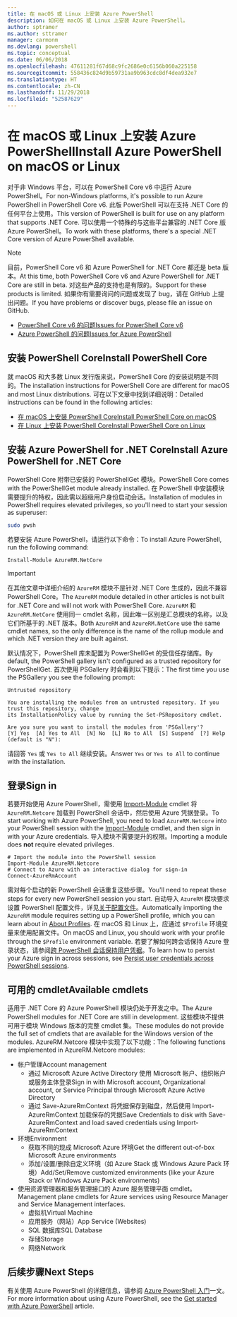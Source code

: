 ```yaml
---
title: 在 macOS 或 Linux 上安装 Azure PowerShell
description: 如何在 macOS 或 Linux 上安装 Azure PowerShell。
author: sptramer
ms.author: sttramer
manager: carmonm
ms.devlang: powershell
ms.topic: conceptual
ms.date: 06/06/2018
ms.openlocfilehash: 47611281f67d68c9fc2686e0c6156b060a225158
ms.sourcegitcommit: 558436c824d9b59731aa9b963cdc8df4dea932e7
ms.translationtype: HT
ms.contentlocale: zh-CN
ms.lasthandoff: 11/29/2018
ms.locfileid: "52587629"
---
```

# <a name="install-azure-powershell-on-macos-or-linux"></a><span data-ttu-id="dffc1-103">在 macOS 或 Linux 上安装 Azure PowerShell</span><span class="sxs-lookup"><span data-stu-id="dffc1-103">Install Azure PowerShell on macOS or Linux</span></span>

<span data-ttu-id="dffc1-104">对于非 Windows 平台，可以在 PowerShell Core v6 中运行 Azure PowerShell。</span><span class="sxs-lookup"><span data-stu-id="dffc1-104">For non-Windows platforms, it's possible to run Azure PowerShell in PowerShell Core v6.</span></span> <span data-ttu-id="dffc1-105">此版 PowerShell 可以在支持 .NET Core 的任何平台上使用。</span><span class="sxs-lookup"><span data-stu-id="dffc1-105">This version of PowerShell is built for use on any platform that supports .NET Core.</span></span> <span data-ttu-id="dffc1-106">可以使用一个特殊的与这些平台兼容的 .NET Core 版 Azure PowerShell。</span><span class="sxs-lookup"><span data-stu-id="dffc1-106">To work with these platforms, there's a special .NET Core version of Azure PowerShell available.</span></span>

> [!NOTE]
> <span data-ttu-id="dffc1-107">目前，PowerShell Core v6 和 Azure PowerShell for .NET Core 都还是 beta 版本。</span><span class="sxs-lookup"><span data-stu-id="dffc1-107">At this time, both PowerShell Core v6 and Azure PowerShell for .NET Core are still in beta.</span></span>
> <span data-ttu-id="dffc1-108">对这些产品的支持也是有限的。</span><span class="sxs-lookup"><span data-stu-id="dffc1-108">Support for these products is limited.</span></span> <span data-ttu-id="dffc1-109">如果你有需要询问的问题或发现了 bug，请在 GitHub 上提出问题。</span><span class="sxs-lookup"><span data-stu-id="dffc1-109">If you have problems or discover bugs, please file an issue on GitHub.</span></span>
>
> * [<span data-ttu-id="dffc1-110">PowerShell Core v6 的问题</span><span class="sxs-lookup"><span data-stu-id="dffc1-110">Issues for PowerShell Core v6</span></span>](https://github.com/PowerShell/PowerShell/issues)
> * [<span data-ttu-id="dffc1-111">Azure PowerShell 的问题</span><span class="sxs-lookup"><span data-stu-id="dffc1-111">Issues for Azure PowerShell</span></span>](https://github.com/azure/azure-docs-powershell/issues)

## <a name="install-powershell-core"></a><span data-ttu-id="dffc1-112">安装 PowerShell Core</span><span class="sxs-lookup"><span data-stu-id="dffc1-112">Install PowerShell Core</span></span>

<span data-ttu-id="dffc1-113">就 macOS 和大多数 Linux 发行版来说，PowerShell Core 的安装说明是不同的。</span><span class="sxs-lookup"><span data-stu-id="dffc1-113">The installation instructions for PowerShell Core are different for macOS and most Linux distributions.</span></span>
<span data-ttu-id="dffc1-114">可在以下文章中找到详细说明：</span><span class="sxs-lookup"><span data-stu-id="dffc1-114">Detailed instructions can be found in the following articles:</span></span>

* [<span data-ttu-id="dffc1-115">在 macOS 上安装 PowerShell Core</span><span class="sxs-lookup"><span data-stu-id="dffc1-115">Install PowerShell Core on macOS</span></span>](/powershell/scripting/setup/installing-powershell-core-on-macos)
* [<span data-ttu-id="dffc1-116">在 Linux 上安装 PowerShell Core</span><span class="sxs-lookup"><span data-stu-id="dffc1-116">Install PowerShell Core on Linux</span></span>](/powershell/scripting/setup/installing-powershell-core-on-linux)

## <a name="install-azure-powershell-for-net-core"></a><span data-ttu-id="dffc1-117">安装 Azure PowerShell for .NET Core</span><span class="sxs-lookup"><span data-stu-id="dffc1-117">Install Azure PowerShell for .NET Core</span></span>

<span data-ttu-id="dffc1-118">PowerShell Core 附带已安装的 PowerShellGet 模块。</span><span class="sxs-lookup"><span data-stu-id="dffc1-118">PowerShell Core comes with the PowerShellGet module already installed.</span></span> <span data-ttu-id="dffc1-119">在 PowerShell 中安装模块需要提升的特权，因此需以超级用户身份启动会话。</span><span class="sxs-lookup"><span data-stu-id="dffc1-119">Installation of modules in PowerShell requires elevated privileges, so you'll need to start your session as superuser:</span></span>

```bash
sudo pwsh
```

<span data-ttu-id="dffc1-120">若要安装 Azure PowerShell，请运行以下命令：</span><span class="sxs-lookup"><span data-stu-id="dffc1-120">To install Azure PowerShell, run the following command:</span></span>

```powershell-interactive
Install-Module AzureRM.NetCore
```

> [!IMPORTANT]
> <span data-ttu-id="dffc1-121">在其他文章中详细介绍的 `AzureRM` 模块不是针对 .NET Core 生成的，因此不兼容 PowerShell Core。</span><span class="sxs-lookup"><span data-stu-id="dffc1-121">The `AzureRM` module detailed in other articles is not built for .NET Core and will not work with PowerShell Core.</span></span> <span data-ttu-id="dffc1-122">`AzureRM` 和 `AzureRM.NetCore` 使用同一 cmdlet 名称，因此唯一区别是汇总模块的名称，以及它们所基于的 .NET 版本。</span><span class="sxs-lookup"><span data-stu-id="dffc1-122">Both `AzureRM` and `AzureRM.NetCore` use the same cmdlet names, so the only difference is the name of the rollup module and which .NET version they are built against.</span></span>

<span data-ttu-id="dffc1-123">默认情况下，PowerShell 库未配置为 PowerShellGet 的受信任存储库。</span><span class="sxs-lookup"><span data-stu-id="dffc1-123">By default, the PowerShell gallery isn't configured as a trusted repository for PowerShellGet.</span></span> <span data-ttu-id="dffc1-124">首次使用 PSGallery 时会看到以下提示：</span><span class="sxs-lookup"><span data-stu-id="dffc1-124">The first time you use the PSGallery you see the following prompt:</span></span>

```output
Untrusted repository

You are installing the modules from an untrusted repository. If you trust this repository, change
its InstallationPolicy value by running the Set-PSRepository cmdlet.

Are you sure you want to install the modules from 'PSGallery'?
[Y] Yes  [A] Yes to All  [N] No  [L] No to All  [S] Suspend  [?] Help (default is "N"):
```

<span data-ttu-id="dffc1-125">请回答 `Yes` 或 `Yes to All` 继续安装。</span><span class="sxs-lookup"><span data-stu-id="dffc1-125">Answer `Yes` or `Yes to All` to continue with the installation.</span></span>

## <a name="sign-in"></a><span data-ttu-id="dffc1-126">登录</span><span class="sxs-lookup"><span data-stu-id="dffc1-126">Sign in</span></span>

<span data-ttu-id="dffc1-127">若要开始使用 Azure PowerShell，需使用 [Import-Module](/powershell/module/Microsoft.PowerShell.Core/Import-Module) cmdlet 将 `AzureRM.Netcore` 加载到 PowerShell 会话中，然后使用 Azure 凭据登录。</span><span class="sxs-lookup"><span data-stu-id="dffc1-127">To start working with Azure PowerShell, you need to load `AzureRM.Netcore` into your PowerShell session with the [Import-Module](/powershell/module/Microsoft.PowerShell.Core/Import-Module) cmdlet, and then sign in with your Azure credentials.</span></span> <span data-ttu-id="dffc1-128">导入模块不需要提升的权限。</span><span class="sxs-lookup"><span data-stu-id="dffc1-128">Importing a module does __not__ require elevated privileges.</span></span>

```powershell-interactive
# Import the module into the PowerShell session
Import-Module AzureRM.Netcore
# Connect to Azure with an interactive dialog for sign-in
Connect-AzureRmAccount
```

<span data-ttu-id="dffc1-129">需对每个启动的新 PowerShell 会话重复这些步骤。</span><span class="sxs-lookup"><span data-stu-id="dffc1-129">You'll need to repeat these steps for every new PowerShell session you start.</span></span> <span data-ttu-id="dffc1-130">自动导入 `AzureRM` 模块要求设置 PowerShell 配置文件，详见[关于配置文件](/powershell/module/microsoft.powershell.core/about/about_profiles)。</span><span class="sxs-lookup"><span data-stu-id="dffc1-130">Automatically importing the `AzureRM` module requires setting up a PowerShell profile, which you can learn about in [About Profiles](/powershell/module/microsoft.powershell.core/about/about_profiles).</span></span>
<span data-ttu-id="dffc1-131">在 macOS 和 Linux 上，应通过 `$Profile` 环境变量来使用配置文件。</span><span class="sxs-lookup"><span data-stu-id="dffc1-131">On macOS and Linux, you should work with your profile through the `$Profile` environment variable.</span></span> <span data-ttu-id="dffc1-132">若要了解如何跨会话保持 Azure 登录状态，请参阅[跨 PowerShell 会话保持用户凭据](context-persistence.md)。</span><span class="sxs-lookup"><span data-stu-id="dffc1-132">To learn how to persist your Azure sign in across sessions, see [Persist user credentials across PowerShell sessions](context-persistence.md).</span></span>

## <a name="available-cmdlets"></a><span data-ttu-id="dffc1-133">可用的 cmdlet</span><span class="sxs-lookup"><span data-stu-id="dffc1-133">Available cmdlets</span></span>

<span data-ttu-id="dffc1-134">适用于 .NET Core 的 Azure PowerShell 模块仍处于开发之中。</span><span class="sxs-lookup"><span data-stu-id="dffc1-134">The Azure PowerShell modules for .NET Core are still in development.</span></span> <span data-ttu-id="dffc1-135">这些模块不提供可用于模块 Windows 版本的完整 cmdlet 集。</span><span class="sxs-lookup"><span data-stu-id="dffc1-135">These modules do not provide the full set of cmdlets that are available for the Windows version of the modules.</span></span> <span data-ttu-id="dffc1-136">AzureRM.Netcore 模块中实现了以下功能：</span><span class="sxs-lookup"><span data-stu-id="dffc1-136">The following functions are implemented in AzureRM.Netcore modules:</span></span>

* <span data-ttu-id="dffc1-137">帐户管理</span><span class="sxs-lookup"><span data-stu-id="dffc1-137">Account management</span></span>
  * <span data-ttu-id="dffc1-138">通过 Microsoft Azure Active Directory 使用 Microsoft 帐户、组织帐户或服务主体登录</span><span class="sxs-lookup"><span data-stu-id="dffc1-138">Sign in with Microsoft account, Organizational account, or Service Principal through Microsoft Azure Active Directory</span></span>
  * <span data-ttu-id="dffc1-139">通过 Save-AzureRmContext 将凭据保存到磁盘，然后使用 Import-AzureRmContext 加载保存的凭据</span><span class="sxs-lookup"><span data-stu-id="dffc1-139">Save Credentials to disk with Save-AzureRmContext and load saved credentials using Import-AzureRmContext</span></span>
* <span data-ttu-id="dffc1-140">环境</span><span class="sxs-lookup"><span data-stu-id="dffc1-140">Environment</span></span>
  * <span data-ttu-id="dffc1-141">获取不同的现成 Microsoft Azure 环境</span><span class="sxs-lookup"><span data-stu-id="dffc1-141">Get the different out-of-box Microsoft Azure environments</span></span>
  * <span data-ttu-id="dffc1-142">添加/设置/删除自定义环境（如 Azure Stack 或 Windows Azure Pack 环境）</span><span class="sxs-lookup"><span data-stu-id="dffc1-142">Add/Set/Remove customized environments (like your Azure Stack or Windows Azure Pack environments)</span></span>
* <span data-ttu-id="dffc1-143">使用资源管理器和服务管理接口的 Azure 服务管理平面 cmdlet。</span><span class="sxs-lookup"><span data-stu-id="dffc1-143">Management plane cmdlets for Azure services using Resource Manager and Service Management interfaces.</span></span>
  * <span data-ttu-id="dffc1-144">虚拟机</span><span class="sxs-lookup"><span data-stu-id="dffc1-144">Virtual Machine</span></span>
  * <span data-ttu-id="dffc1-145">应用服务（网站）</span><span class="sxs-lookup"><span data-stu-id="dffc1-145">App Service (Websites)</span></span>
  * <span data-ttu-id="dffc1-146">SQL 数据库</span><span class="sxs-lookup"><span data-stu-id="dffc1-146">SQL Database</span></span>
  * <span data-ttu-id="dffc1-147">存储</span><span class="sxs-lookup"><span data-stu-id="dffc1-147">Storage</span></span>
  * <span data-ttu-id="dffc1-148">网络</span><span class="sxs-lookup"><span data-stu-id="dffc1-148">Network</span></span>

## <a name="next-steps"></a><span data-ttu-id="dffc1-149">后续步骤</span><span class="sxs-lookup"><span data-stu-id="dffc1-149">Next Steps</span></span>

<span data-ttu-id="dffc1-150">有关使用 Azure PowerShell 的详细信息，请参阅 [Azure PowerShell 入门](get-started-azureps.md)一文。</span><span class="sxs-lookup"><span data-stu-id="dffc1-150">For more information about using Azure PowerShell, see the [Get started with Azure PowerShell](get-started-azureps.md) article.</span></span>
